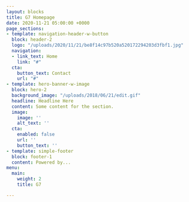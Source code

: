 ```yaml
---
layout: blocks
title: G7 Homepage
date: 2020-11-21 05:00:00 +0000
page_sections:
- template: navigation-header-w-button
  block: header-2
  logo: "/uploads/2020/11/21/be8f14c97b520a520172294203d3fbf1.jpg"
  navigation:
  - link_text: Home
    link: "#"
  cta:
    button_text: Contact
    url: "#"
- template: hero-banner-w-image
  block: hero-2
  background_image: "/uploads/2018/06/21/edit.gif"
  headline: Headline Here
  content: Some content for the section.
  image:
    image: ''
    alt_text: ''
  cta:
    enabled: false
    url: ''
    button_text: ''
- template: simple-footer
  block: footer-1
  content: Powered by...
menu:
  main:
    weight: 2
    title: G7

---
```

